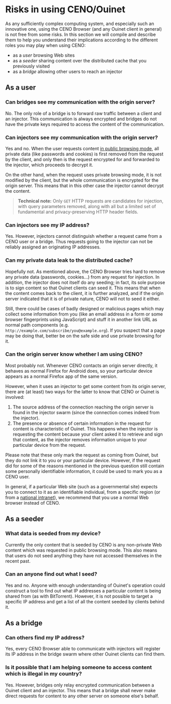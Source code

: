 # Risks in using CENO/Ouinet

As any sufficiently complex computing system, and especially such an innovative one, using the CENO Browser (and any Ouinet client in general) is not free from some risks.  In this section we will compile and describe them to help you understand their implications according to the different roles you may play when using CENO:

  - as a *user* browsing Web sites
  - as a *seeder* sharing content over the distributed cache that you previously visited
  - as a *bridge* allowing other users to reach an injector

## As a user

### Can bridges see my communication with the origin server?

No.  The only role of a bridge is to forward raw traffic between a client and an injector.  This communication is always encrypted and bridges do not have the private keys required to access the content of the communication.

### Can injectors see my communication with the origin server?

Yes and no.  When the user requests content [in public browsing mode](public-private.md), all private data (like passwords and cookies) is first removed from the request by the client, and only then is the request encrypted for and forwarded to the injector, which proceeds to decrypt it.

On the other hand, when the request uses private browsing mode, it is not modified by the client, but the whole communication is encrypted for the origin server.  This means that in this other case the injector cannot decrypt the content.

> **Technical note:**  Only `GET` HTTP requests are candidates for injection, with query parameters removed, along with all but a limited set of fundamental and privacy-preserving HTTP header fields.

### Can injectors see my IP address?

Yes.  However, injectors cannot distinguish whether a request came from a
CENO user or a bridge.  Thus requests going to the injector can not be reliably
assigned an originating IP addresses.

### Can my private data leak to the distributed cache?

Hopefully not.  As mentioned above, the CENO Browser tries hard to remove any private data (passwords, cookies…) from any request for injection.  In addition, the injector does not itself do any seeding; in fact, its sole purpose is to sign content so that Ouinet clients can seed it.  This means that when the content comes back to the client, it is further analyzed, and if the origin server indicated that it is of private nature, CENO will not to seed it either.

Still, there could be cases of badly designed or malicious pages which may collect some information from you (like an email address in a form or some browser fingerprints using JavaScript) and stuff it in another link URL as normal path components (e.g. `http://example.com/subscribe/you@example.org`).  If you suspect that a page may be doing that, better be on the safe side and use private browsing for it.

### Can the origin server know whether I am using CENO?

Most probably not.  Whenever CENO contacts an origin server directly, it behaves as normal Firefox for Android does, so your particular device appears as a normal Firefox app of the same version.

However, when it uses an injector to get some content from its origin server, there are (at least) two ways for the latter to know that CENO or Ouinet is involved:

 1. The source address of the connection reaching the origin server is found in the injector swarm (since the connection comes indeed from the injector).
 2. The presence or absence of certain information in the request for content is characteristic of Ouinet.  This happens when the injector is requesting the content because your client asked it to retrieve and sign that content, as the injector removes information unique to your particular device from the request.

Please note that these only mark the request as coming from Ouinet, but they do not link it to you or your particular device.  However, if the request did for some of the reasons mentioned in the previous question still contain some personally identifiable information, it could be used to mark you as a CENO user.

In general, if a particular Web site (such as a governmental site) expects you to connect to it as an identifiable individual, from a specific region (or from a [national intranet][]), we recommend that you use a normal Web browser instead of CENO.

[National intranet]: https://en.wikipedia.org/wiki/National_intranet

## As a seeder

### What data is seeded from my device?

Currently the only content that is seeded by CENO is any non-private Web content which was requested in public browsing mode.  This also means that users do not seed anything they have not accessed themselves in the recent past.

### Can an anyone find out what I seed?

Yes and no.  Anyone with enough understanding of Ouinet's operation could construct a tool to find out what IP addresses a particular content is being shared from (as with BitTorrent).  However, it is not possible to target a specific IP address and get a list of all the content seeded by clients behind it.

## As a bridge

### Can others find my IP address?

Yes, every CENO Browser able to communicate with injectors will register its IP address in the bridge swarm where other Ouinet clients can find them.

### Is it possible that I am helping someone to access content which is illegal in my country?

Yes.  However, bridges only relay encrypted communication between a Ouinet client and an injector.  This means that a bridge shall never make direct requests for content to any other server on someone else's behalf.
